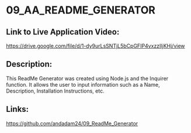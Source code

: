 # 09_AA_README_GENERATOR

## Link to Live Application Video:
https://drive.google.com/file/d/1-dy9urLsSNTjL5bCpGFIP4vxzzIljKHj/view

## Description:

This ReadMe Generator was created using Node.js and the Inquirer function. It allows the user to input information such as a Name, Description, Installation Instructions, etc. 

## Links:
https://github.com/andadam24/09_ReadMe_Generator
